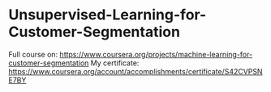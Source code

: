 # Unsupervised-Learning-for-Customer-Segmentation

Full course on: https://www.coursera.org/projects/machine-learning-for-customer-segmentation
My certificate: https://www.coursera.org/account/accomplishments/certificate/S42CVPSNE7BY

